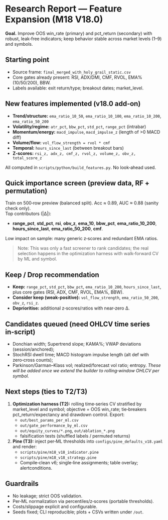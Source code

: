 # Research Report — Feature Expansion (M18 V18.0)

**Goal.** Improve OOS win_rate (primary) and pct_return (secondary) with robust, leak‑free indicators; keep behavior stable across market levels (1–9) and symbols.

## Starting point
- Source frame: `final_merged_with_holy_grail_static.csv`
- Core gates already present: RSI, ADX/DMI, CMF, RVOL, EMA% (10/50/200), BBW.
- Labels available: exit return/type; breakout dates; market_level.

## New features implemented (v18.0 add‑on)
- **Trend/structure:** `ema_ratio_10_50`, `ema_ratio_10_100`, `ema_ratio_10_200`, `ema_ratio_50_200`
- **Volatility/regime:** `atr_pct`, `bbw_pct`, `std_pct`, `range_pct` (intrabar)
- **Momentum/energy:** `macd_impulse`, `macd_impulse_z` (length of >0 MACD diff)
- **Volume/flow:** `vol_flow_strength = rvol * cmf`
- **Temporal:** `hours_since_last` (between breakout bars)
- **Z‑scores:** `rsi_z, adx_z, cmf_z, rvol_z, volume_z, obv_z, total_score_z`

All computed in `scripts/python/build_features.py`. No look‑ahead used.

## Quick importance screen (preview data, RF + permutation)
Train on 500‑row preview (balanced split). Acc ≈ 0.89, AUC ≈ 0.88 (sanity check only).  
Top contributors (|Δ|):
- **range_pct**, **std_pct**, **rsi**, **obv_z**, **ema_10**, **bbw_pct**, **ema_ratio_10_200**, **hours_since_last**, **ema_ratio_50_200**, **cmf**.

Low impact on sample: many generic z‑scores and redundant EMA ratios.

> Note: This was only a fast screener to rank candidates; the real selection happens in the optimization harness with walk‑forward CV by ML and symbol.

## Keep / Drop recommendation
- **Keep:** `range_pct`, `std_pct`, `bbw_pct`, `ema_ratio_10_200`, `hours_since_last`, plus core gates (RSI, ADX, CMF, RVOL, EMA%, BBW).
- **Consider keep (weak‑positive):** `vol_flow_strength`, `ema_ratio_50_200`, `obv_z`, `rsi_z`.
- **Deprioritise:** additional z‑scores/ratios with near‑zero Δ.

## Candidates queued (need OHLCV time series in‑script)
- Donchian width; Supertrend slope; KAMA%; VWAP deviations (session/anchored);
- StochRSI dwell time; MACD histogram impulse length (alt def with zero‑cross counts);
- Parkinson/Garman–Klass vol; realized/forecast vol ratio; entropy.
*These will be added once we extend the builder to rolling‑window OHLCV per symbol.*

## Next steps (ties to T2/T3)
1. **Optimization harness (T2):** rolling time‑series CV stratified by market_level and symbol; objective = OOS win_rate; tie‑breakers pct_return/expectancy and drawdown control. Export:
   - `out/best_params_per_ml.csv`
   - `out/gate_performance_by_ml.csv`
   - `out/equity_curves/*.png`, `out/ablation_*.png`
   - falsification tests (shuffled labels / permuted returns)
2. **Pine (T3):** inject per‑ML thresholds into `configs/pine_defaults_v18.yaml` and render:
   - `scripts/pine/m18_v18_indicator.pine`
   - `scripts/pine/m18_v18_strategy.pine`
   - Compile‑clean v6; single‑line assignments; table overlay; alertconditions.

## Guardrails
- No leakage; strict OOS validation.
- Per‑ML normalization via percentiles/z‑scores (portable thresholds).
- Costs/slippage explicit and configurable.
- Seeds fixed; CLI reproducible; plots + CSVs written under `/out`.
